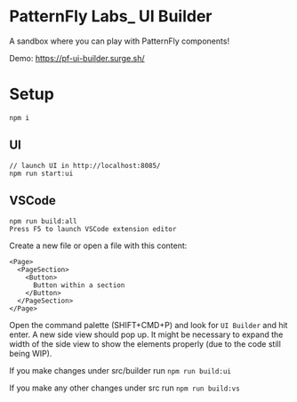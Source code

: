 # PatternFly Labs_ UI Builder

A sandbox where you can play with PatternFly components!

Demo: https://pf-ui-builder.surge.sh/

# Setup

```
npm i
```

## UI
```
// launch UI in http://localhost:8085/
npm run start:ui
```

## VSCode
```
npm run build:all
Press F5 to launch VSCode extension editor
```

Create a new file or open a file with this content:
```
<Page>
  <PageSection>
    <Button>
      Button within a section
    </Button>     
  </PageSection>  
</Page>
```
Open the command palette (SHIFT+CMD+P) and look for `UI Builder` and hit enter.
A new side view should pop up. It might be necessary to expand the width of the side view to show the elements properly (due to the code still being WIP).


If you make changes under src/builder run `npm run build:ui`

If you make any other changes under src run `npm run build:vs`
